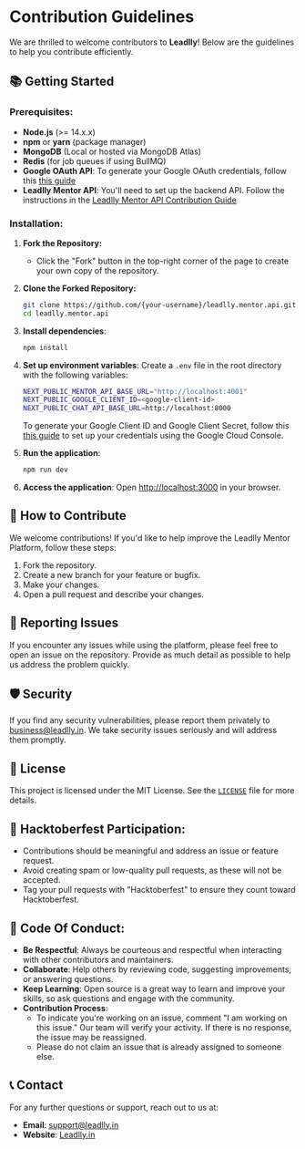 # Contribution Guidelines

We are thrilled to welcome contributors to **Leadlly**! Below are the guidelines to help you contribute efficiently.

## 📚 Getting Started

### Prerequisites:

- **Node.js** (>= 14.x.x)
- **npm** or **yarn** (package manager)
- **MongoDB** (Local or hosted via MongoDB Atlas)
- **Redis** (for job queues if using BullMQ)
- **Google OAuth API**: To generate your Google OAuth credentials, follow this [this guide](https://support.google.com/cloud/answer/6158849?hl=en)
- **Leadlly Mentor API**: You'll need to set up the backend API. Follow the instructions in the [Leadlly Mentor API Contribution Guide](https://github.com/leadlly/leadlly.mentor.api/blob/main/README.md)

### Installation:

1. **Fork the Repository:**
   - Click the "Fork" button in the top-right corner of the page to create your own copy of the repository.

2. **Clone the Forked Repository:**
   ```bash
   git clone https://github.com/{your-username}/leadlly.mentor.api.git
   cd leadlly.mentor.api
   ```

3. **Install dependencies**:
    ```bash
    npm install
    ```

4. **Set up environment variables**:
    Create a `.env` file in the root directory with the following variables:

    ```bash
   NEXT_PUBLIC_MENTOR_API_BASE_URL="http://localhost:4001"
   NEXT_PUBLIC_GOOGLE_CLIENT_ID=<google-client-id>
   NEXT_PUBLIC_CHAT_API_BASE_URL=http://localhost:8000
    ```
    To generate your Google Client ID and Google Client Secret, follow this [this guide](https://support.google.com/cloud/answer/6158849?hl=en) to set up your credentials using the Google Cloud Console.

5. **Run the application**:
    ```bash
    npm run dev
    ```

6. **Access the application**:
    Open [http://localhost:3000](http://localhost:3000) in your browser.

## 🎯 How to Contribute

We welcome contributions! If you'd like to help improve the Leadlly Mentor Platform, follow these steps:

1. Fork the repository.
2. Create a new branch for your feature or bugfix.
3. Make your changes.
4. Open a pull request and describe your changes.

## 🐛 Reporting Issues

If you encounter any issues while using the platform, please feel free to open an issue on the repository. Provide as much detail as possible to help us address the problem quickly.

## 🛡️ Security

If you find any security vulnerabilities, please report them privately to [business@leadlly.in](mailto:business@leadlly.in). We take security issues seriously and will address them promptly.

## 📄 License

This project is licensed under the MIT License. See the [`LICENSE`](./LICENSE) file for more details.

## 🎉 Hacktoberfest Participation:

- Contributions should be meaningful and address an issue or feature request.
- Avoid creating spam or low-quality pull requests, as these will not be accepted.
- Tag your pull requests with "Hacktoberfest" to ensure they count toward Hacktoberfest.

## 📝 Code Of Conduct:

- **Be Respectful**: Always be courteous and respectful when interacting with other contributors and maintainers.
- **Collaborate**: Help others by reviewing code, suggesting improvements, or answering questions.
- **Keep Learning**: Open source is a great way to learn and improve your skills, so ask questions and engage with the community.
- **Contribution Process**: 
  - To indicate you're working on an issue, comment "I am working on this issue." Our team will verify your activity. If there is no response, the issue may be reassigned.
  - Please do not claim an issue that is already assigned to someone else.

## 📞 Contact

For any further questions or support, reach out to us at:
- **Email**: [support@leadlly.in](mailto:support@leadlly.in)
- **Website**: [Leadlly.in](https://leadlly.in)
